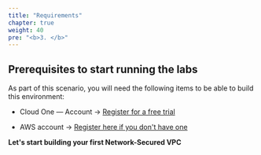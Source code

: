 ```yaml
---
title: "Requirements"
chapter: true
weight: 40
pre: "<b>3. </b>"
---
```


## Prerequisites to start running the labs
As part of this scenario, you will need the following items to be able to build this environment:

- Cloud One — Account -> [Register for a free trial](https://cloudone.trendmicro.com/SignUp.screen#)

- AWS account -> [Register here if you don't have one](https://portal.aws.amazon.com/billing/signup#/start)

**Let's start building your first Network-Secured VPC**
